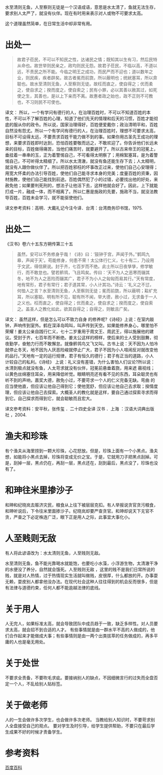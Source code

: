 水至清则无鱼，人至察则无徒是一个汉语成语，意思是水太清了，鱼就无法生存，要求别人太严了，就没有伙伴。现在有时用来表示对人或物不可要求太高。

这个道理虽然简单，在日常生活中却非常有用。

# 出处一
>故君子莅民，不可以不知民之性，达诸民之情；既知其以生有习，然后民特从命也。故世举则民亲之，政均则民无怨。故君子莅民，不临以高，不道以远，不责民之所不能。今临之明王之成功，而民严而不迎也；道以数年之业，则民疾，疾者辟矣。故古者冕而前旒，所以蔽明也；统絖塞耳，所以弇聪也。故水至清则无鱼，人至察则无徒。故枉而直之，使自得之；优而柔之，使自求之；揆而度之，使自索之；民有小罪，必以其善以赦其过，如死使之生，其善也，是以上下亲而不离。故惠者政之始也，政不正则不可教也，不习则民不可使也。

译文：
所以，一个有学问有德行的人，在治理百姓时，不可以不知道百姓的本性，不可以不了解百姓的心理，知道了他们先天的情理和后天的习惯，百姓才能彻底的服从你的政令。所以说，国家治理得好，百姓便爱戴你；政治清明平和，百姓自然没有怨尤。所以一个有学问有德行的人，在治理百姓时，理想不可要求太高，目标不可设得太远，不要责求百姓干能力做不到的事。如果你用古圣先王成功的理想，来要求百姓即时达到，恐怕百姓要敬而远之，不敢欢迎了。你告诉他们长远未来的目标，百姓做得痛苦，当他们痛苦时，就要避开了。所以古来帝王的冠冕上，垂挂着一串串的玉，正为着警惕自己，不可看得太明察了；用棉絮塞耳，是为着警惕自己，不可听得太精细了。所以水太清澈，就没有鱼还能生存下去；人太精明，就没有人跟你做伙伴了。所以把百姓邪枉的坏事改正过来，使他们自己心安理得；用宽大怀柔的办法引导百姓，使他们自己能寻求本身的完美；度量百姓的资秉，因材施教，使他们自己能找到前途。百姓偶然犯了小的过错，必要找出他的好处，来赦免他；如果要判死刑的，想法子让他活下去，这样他就会好了。因此，上下就能打成一片，融成一体，而不相离了。所以仁惠是施政的先要，施政不当，就没法教导百姓，百姓未会学习，就不能驱使他们。

译文参考资料：高明．大戴礼记今注今译．台湾：台湾商务印书馆，1975.
# 出处二
《汉书》卷六十五东方朔传第三十五
>虽然，安可以不务修身乎哉！《诗》曰：‘鼓钟于宫，声闻于外。’‘鹤鸣九皋，声闻于天’。苟能修身，何患不荣！太公体行仁义，七十有二，乃设用于文武，得信厥说。封于齐，七百岁而不绝。此士所以日夜孳孳，修学敏行，而不敢怠也。譬若鹡鸰，飞且鸣矣。传曰：‘天不为人之恶寒而辍其冬，地不为人之恶险而辍其广，君子不为小人之匈匈而易其行。’‘天有常度，地有常形，君子有常行；君子道其常，小人计其功。”诗云：‘礼义之不愆，何恤人之言？水至清则无鱼，人至察则无徒；冕而前旒，所以蔽明；黈纩充耳，所以塞聪。明有所不见，聪有所不闻，举大德，赦小过，无求备于一人之义也。枉而直之，使自得之；优而柔之，使自求之；揆而度之，使自索之。盖圣人之教化如此，欲其自得之；自得之，则敏且广矣。



译文：
虽然这样，但是怎么可以不致力自身 的修养呢?《诗经》上说：在室内敲钟，声响传到室外。鹤在深泽岛鸣叫，叫声传到天空。如果能修养身心，哪里怕不荣耀！姜太公亲自践行仁义，七十二岁重用于周文王、周武王，得以施展他的建议。受封于齐，七百年而不断绝。姜太公这样的榜样，使后来的士人受到鼓舞，彻夜勤学，奋勉力行而不敢懈怠。就像鹡鸰鸟又飞又叫。古书上说：天不因为人怕冷就停止冬天，地不因为人厌恶险峻就停止广大，君子不因为小人喧闹反对就改变他的品行。’‘天地有一定的运行规律，君子有恒久的德行；君子有正当的道路，小人计较自己的私利。《诗经》 上说：礼义没有差错，为什么害怕人们议论?所以说：水清到极点就没有鱼，人太苛求就没有伙伴，冠冕前悬垂着旒，用来遮 蔽视线；以黄色丝绵塞住耳朵，用来降低听觉。眼睛明亮还有看不见的东西，耳朵聪灵也有听不到的声响，嘉奖大德，赦免小过，不要苛求一个人的仁义完备无缺。弯曲 的应当使他直，但应该让他自己得到它；使他宽舒，但应该让他自己去求取；揆情度理，但应该让他自己去探索。大概圣人的教化就是这样，要自己通过探索寻求而得到它。自己探求而得到它，就会聪敏而且宏大。

译文参考资料：安平秋，张传玺 ．二十四史全译 汉书 ．上海 ：汉语大词典出版社 ，2004.

# 渔夫和珍珠
有个渔夫从海里捞到一颗大珍珠，心花怒放。但是，珍珠上面有一个小黑点。渔夫想，如能将小黑点去掉，珍珠将变成无价之宝。于是，它就用刀子把黑点刮掉。可是，刮掉一层，黑点仍在，再刮一层，黑点还在，刮到最后，黑点没了，珍珠也没有了。 　　

# 和珅往米里掺沙子
和珅和纪晓岚去赈济灾民，粮食从上往下被层层克扣。有人举报说贪官贪污粮食，和珅听说后，下令往米里面掺沙子。纪晓岚却要严查贪官。和珅却说天下无官不贪，严查之下必定株连广泛，眼下正是用人之际，此事宜大事化小。

# 人至贱则无敌
有人将此谚语改为：水太清则无鱼，人至贱则无敌。

水至清则无鱼，鱼不能光靠喝水就能饱，也要吃小水藻，小浮游生物，太清澈干净的水便没了养分，自然就会饿死。人至贱则无敌 ，这里的贱不是我们日常所说的贱，就是对人热情，过于热情现实生活就叫做贱，皮很厚，什么都放的开。办事耍无赖，耍皮别人都拿他没办法。在现代社会这种人往往得到的机会反而很多，但是有法律与道德约束，任何人都不能逾越法律的底线。

# 关于用人
人无完人，如果标准太高，就会导致团队中成员趋于一致，缺乏多样性。对人员要求太高，就会招不到合适的人才。
有些事情就是由一群水平不高的人做成的，他们合作起来才能做成大事；有些事情则是由一两个出类拔萃的任务做成的，再多平庸的人也是毫无用处。

# 关于处世
不要求全责备，不要吹毛求疵。要接纳别人的缺点，不因细微言行的过失而全盘否定一个人，不乱给别人贴标签。

# 关于做老师
人的一生会做许多次学生，也会做许多次老师。
当教给别人知识时，不要苛求别人全盘接受自己的观点。
要对学生及时引导，给学生提供帮助，不要只在最后学生成果不好的时候才责备学生。


# 参考资料

[百度百科](https://baike.baidu.com/item/%E6%B0%B4%E8%87%B3%E6%B8%85%E5%88%99%E6%97%A0%E9%B1%BC%EF%BC%8C%E4%BA%BA%E8%87%B3%E5%AF%9F%E5%88%99%E6%97%A0%E5%BE%92/1597209?fr=aladdin)